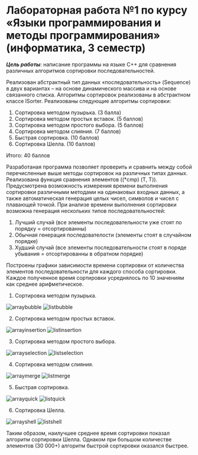 # Лабораторная работа №1 по курсу «Языки программирования и методы программирования» (информатика, 3 семестр)

 **_Цель работы_**: написание программы на языке C++ для сравнения различных алгоритмов сортировки последовательностей.

Реализован абстрактный тип данных «последовательность» (Sequence) в двух вариантах – на основе динамического массива и на основе связанного списка. Алгоритмы сортировок реализованы в абстрактном классе ISorter.
Реализованы следующие алгоритмы сортировки:
1.	Сортировка методом пузырька. (3 балла)
2.	Сортировка методом простых вставок. (5 баллов)
3.	Сортировка методом простого выбора. (5 баллов)
4.	Сортировка методом слияния. (7 баллов)
5.	Быстрая сортировка. (10 баллов)
6.	Сортировка Шелла. (10 баллов)

Итого: 40 баллов

Разработаная программа позволяет проверить и сравнить между собой перечисленные выше методы сортировок на различных типах данных. Реализована функция сравнения элементов ((*cmp) (T, T)). Предусмотрена возможность измерения времени выполнения сортировки различными методами на одинаковых входных данных, а также автоматическая генерация целых чисел, символов и чисел с плавающей точкой.
При анализе времени выполнения сортировки возможна генерация нескольких типов последовательностей:
1.	Лучший случай (все элементы последовательности уже стоят по порядку = отсортированны)
2.	Обычная генерация последователости (элементы стоят в случайном порядке)
3.	Худший случай (все элементы последовательности стоят в поряде убывания = отсортированны в обратном порядке)

Построены графики зависимости времени сортировки от количества элементов последовательности для каждого способа сортировки. 
Каждое полученное время сортировки усреднялось по 10 значениям как среднее арифметическое.


1. Сортировка методом пузырька.

![arraybubble](https://user-images.githubusercontent.com/71033927/140659956-a87df981-58d1-4ac9-b9d9-c0da6274ae5d.png)
![listbubble](https://user-images.githubusercontent.com/71033927/140659964-0206b337-ad7a-4402-83b7-9e0cc0418e09.png)

2. Сортировка методом простых вставок.

![arrayinsertion](https://user-images.githubusercontent.com/71033927/140659994-9613f28b-6bc9-4905-9613-a8667144de67.png)
![listinsertion](https://user-images.githubusercontent.com/71033927/140659995-cecfd137-cbd2-40e9-a313-25fe1e5ea589.png)

3. Сортировка методом простого выбора.

![arrayselection](https://user-images.githubusercontent.com/71033927/140660013-cb2d1ce1-776c-417f-b31a-e225a4455d40.png)
![listselection](https://user-images.githubusercontent.com/71033927/140660016-0785eaad-bb07-4d88-96fe-9e41b069e306.png)

4. Сортировка методом слияния.

![arraymerge](https://user-images.githubusercontent.com/71033927/140660036-8efe1081-b8f0-4b81-9a6c-c9ef837e1417.png)
![listmerge](https://user-images.githubusercontent.com/71033927/140660040-3090e530-73d8-4355-a8f9-70d72216d5eb.png)

5. Быстрая сортировка.

![arrayquick](https://user-images.githubusercontent.com/71033927/140660056-fd012faa-bd92-450f-ae02-8b19515000ba.png)
![listquick](https://user-images.githubusercontent.com/71033927/140660057-4bcf3d8e-24a3-4609-84ed-92dcf0f48bac.png)

6. Сортировка Шелла.

![arrayshell](https://user-images.githubusercontent.com/71033927/140660076-93024c52-639a-404b-9b7c-f24cbea9896b.png)
![listshell](https://user-images.githubusercontent.com/71033927/140660078-8ff90a80-be02-4527-bb0b-bd59081a18d5.png)


Таким образом, наилучшее среднее время сортировки показал алгоритм сортировки Шелла. Однаком при большом количестве элементов (30 000+) алгоритм быстрой сортировки оказался быстрее.
